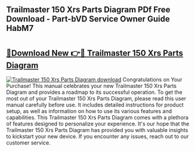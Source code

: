 ## Trailmaster 150 Xrs Parts Diagram PDf Free Download - Part-bVD Service Owner Guide HabM7

# <h2><a href="http://dfh6pa1.blite.top/?on=Trailmaster+150+Xrs+Parts+Diagram">🔗Download New 👉🔴 Trailmaster 150 Xrs Parts Diagram</a></h2>

[![Trailmaster 150 Xrs Parts Diagram download](https://i.imgur.com/lujVjoI.png)](http://dfh6pa1.blite.top/?on=Trailmaster+150+Xrs+Parts+Diagram)
Congratulations on Your Purchase! This manual celebrates your new Trailmaster 150 Xrs Parts Diagram and provides a roadmap to its successful operation. To get the most out of your Trailmaster 150 Xrs Parts Diagram, please read this user manual carefully before use. It includes detailed instructions for product setup, as well as information on how to use its various features and capabilities. This Trailmaster 150 Xrs Parts Diagram comes with a plethora of features designed to personalize your experience. It's our hope that the Trailmaster 150 Xrs Parts Diagram has provided you with valuable insights to kickstart your new device. If you encounter any issues, reach out to our customer service.
